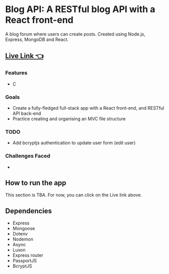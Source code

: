# Blog API: A RESTful blog API with a React front-end

A blog forum where users can create posts. Created using Node.js, Express, MongoDB and React.
## [Live Link 👈]()

### Features
- C

### Goals
- Create a fully-fledged full-stack app with a React front-end, and RESTful API back-end
- Practice creating and organising an MVC file structure

### TODO
- Add bcryptjs authentication to update user form (edit user)

### Challenges Faced
- 

## How to run the app
This section is TBA. For now, you can click on the Live link above.

## Dependencies
- Express
- Mongoose
- Dotenv
- Nodemon
- Async
- Luxon
- Express router
- PassportJS
- BcryptJS

